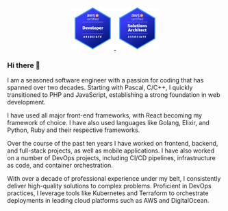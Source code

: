 <p align="center">
  <a href="https://www.credly.com/badges/6f34c48a-9fff-4986-a6ac-0cd4ae9dcb07/public_url" target="_blank" align="center" alt="Logto Logo">
    <img src="./assets/aws-certified-developer-associate.png" height="100">
  </a>
  <a href="https://www.credly.com/badges/ba7930df-0e60-42af-82b4-42abeb06b72b/public_url" target="_blank" align="center" alt="Logto Logo">
    <img src="./assets/aws-certified-solutions-architect-associate.png" height="100">
  </a>
</p>

### Hi there 👋

I am a seasoned software engineer with a passion for coding that has spanned over two decades. Starting with Pascal, C/C++, I quickly transitioned to PHP and JavaScript, establishing a strong foundation in web development.

I have used all major front-end frameworks, with React becoming my framework of choice. I have also used languages like Golang, Elixir, and Python, Ruby and their respective frameworks.

Over the course of the past ten years I have worked on frontend, backend, and full-stack projects, as well as mobile applications. I have also worked on a number of DevOps projects, including CI/CD pipelines, infrastructure as code, and container orchestration.

With over a decade of professional experience under my belt, I consistently deliver high-quality solutions to complex problems. Proficient in DevOps practices, I leverage tools like Kubernetes and Terraform to orchestrate deployments in leading cloud platforms such as AWS and DigitalOcean.

<!--
**v0rs4/v0rs4** is a ✨ _special_ ✨ repository because its `README.md` (this file) appears on your GitHub profile.

Here are some ideas to get you started:

- 🔭 I’m currently working on ...
- 🌱 I’m currently learning ...
- 👯 I’m looking to collaborate on ...
- 🤔 I’m looking for help with ...
- 💬 Ask me about ...
- 📫 How to reach me: ...
- 😄 Pronouns: ...
- ⚡ Fun fact: ...
-->

